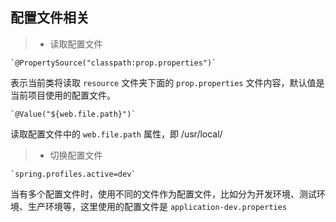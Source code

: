 ## 配置文件相关
> * 读取配置文件
 
    `@PropertySource("classpath:prop.properties")` 
 
 表示当前类将读取 `resource` 文件夹下面的 `prop.properties` 文件内容，默认值是当前项目使用的配置文件。
 
    `@Value("${web.file.path}")`
 
 读取配置文件中的 `web.file.path` 属性，即 /usr/local/
 
> * 切换配置文件
    
    `spring.profiles.active=dev`

 当有多个配置文件时，使用不同的文件作为配置文件，比如分为开发环境、测试环境、生产环境等，这里使用的配置文件是 `application-dev.properties`